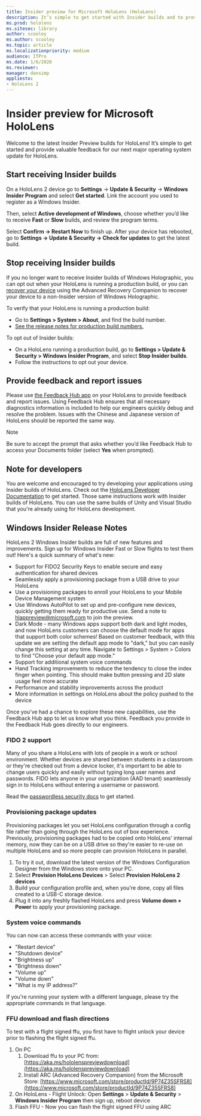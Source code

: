 ```yaml
---
title: Insider preview for Microsoft HoloLens (HoloLens)
description: It’s simple to get started with Insider builds and to provide valuable feedback for our next major operating system update for HoloLens.
ms.prod: hololens
ms.sitesec: library
author: scooley
ms.author: scooley
ms.topic: article
ms.localizationpriority: medium
audience: ITPro
ms.date: 1/6/2020
ms.reviewer: 
manager: dansimp
appliesto:
- HoloLens 2
---
```


# Insider preview for Microsoft HoloLens

Welcome to the latest Insider Preview builds for HoloLens!  It’s simple to get started and provide valuable feedback for our next major operating system update for HoloLens.

## Start receiving Insider builds

On a HoloLens 2 device go to **Settings** -> **Update & Security** -> **Windows Insider Program** and select **Get started**. Link the account you used to register as a Windows Insider.

Then, select **Active development of Windows**, choose whether you’d like to receive **Fast** or **Slow** builds, and review the program terms.

Select **Confirm -> Restart Now** to finish up. After your device has rebooted, go to **Settings -> Update & Security -> Check for updates** to get the latest build.

## Stop receiving Insider builds

If you no longer want to receive Insider builds of Windows Holographic, you can opt out when your HoloLens is running a production build, or you can [recover your device](hololens-recovery.md) using the Advanced Recovery Companion to recover your device to a non-Insider version of Windows Holographic.

To verify that your HoloLens is running a production build:

- Go to **Settings > System > About**, and find the build number.
- [See the release notes for production build numbers.](hololens-release-notes.md)

To opt out of Insider builds:

- On a HoloLens running a production build, go to **Settings > Update & Security > Windows Insider Program**, and select **Stop Insider builds**.
- Follow the instructions to opt out your device.

## Provide feedback and report issues

Please use [the Feedback Hub app](hololens-feedback.md) on your HoloLens to provide feedback and report issues. Using Feedback Hub ensures that all necessary diagnostics information is included to help our engineers quickly debug and resolve the problem.  Issues with the Chinese and Japanese version of HoloLens should be reported the same way.

> [!NOTE]
> Be sure to accept the prompt that asks whether you’d like Feedback Hub to access your Documents folder (select **Yes** when prompted).

## Note for developers

You are welcome and encouraged to try developing your applications using Insider builds of HoloLens.  Check out the [HoloLens Developer Documentation](https://developer.microsoft.com/windows/mixed-reality/development) to get started. Those same instructions work with Insider builds of HoloLens.  You can use the same builds of Unity and Visual Studio that you're already using for HoloLens development.


## Windows Insider Release Notes

HoloLens 2 Windows Insider builds are full of new features and improvements.  Sign up for Windows Insider Fast or Slow flights to test them out!
Here's a quick summary of what's new:

- Support for FIDO2 Security Keys to enable secure and easy authentication for shared devices
- Seamlessly apply a provisioning package from a USB drive to your HoloLens
- Use a provisioning packages to enroll your HoloLens to your Mobile Device Management system
- Use Windows AutoPilot to set up and pre-configure new devices, quickly getting them ready for productive use.  Send a note to hlappreview@microsoft.com to join the preview.
- Dark Mode - many Windows apps support both dark and light modes, and now HoloLens customers can choose the default mode for apps that support both color schemes! Based on customer feedback, with this update we are setting the default app mode to "dark," but you can easily change this setting at any time. Navigate to Settings > System > Colors to find "Choose your default app mode."
- Support for additional system voice commands
- Hand Tracking improvements to reduce the tendency to close the index finger when pointing. This should make button pressing and 2D slate usage feel more accurate
- Performance and stability improvements across the product
- More information in settings on HoloLens about the policy pushed to the device

Once you’ve had a chance to explore these new capabilities, use the Feedback Hub app to let us know what you think. Feedback you provide in the Feedback Hub goes directly to our engineers.

### FIDO 2 support
Many of you share a HoloLens with lots of people in a work or school environment.  Whether devices are shared between students in a classroom or they're checked out from a device locker, it's important to be able to change users quickly and easily without typing long user names and passwords.  FIDO lets anyone in your organization (AAD tenant) seamlessly sign in to HoloLens without entering a username or password.

Read the [passwordless security docs](https://docs.microsoft.com/azure/active-directory/authentication/howto-authentication-passwordless-security-key) to get started.

### Provisioning package updates
Provisioning packages let you set HoloLens configuration through a config file rather than going through the HoloLens out of box experience.  Previously, provisioning packages had to be copied onto HoloLens' internal memory, now they can be on a USB drive so they're easier to re-use on multiple HoloLens and so more people can provision HoloLens in parallel.

1. To try it out, download the latest version of the Windows Configuration Designer from the Windows store onto your PC.  
1. Select **Provision HoloLens Devices** > Select **Provision HoloLens 2 devices**
1. Build your configuration profile and, when you're done, copy all files created to a USB-C storage device.
1. Plug it into any freshly flashed HoloLens and press **Volume down + Power** to apply your provisioning package.

### System voice commands
You can now can access these commands with your voice:
- "Restart device"
- "Shutdown device"
- "Brightness up"
- "Brightness down"
- "Volume up"
- "Volume down"
- "What is my IP address?"

If you're running your system with a different language, please try the appropriate commands in that language.

### FFU download and flash directions
To test with a flight signed ffu, you first have to flight unlock your device prior to flashing the flight signed ffu.
1. On PC
    1. Download ffu to your PC from: [https://aka.ms/hololenspreviewdownload](https://aka.ms/hololenspreviewdownload)
    1. Install ARC (Advanced Recovery Companion) from the Microsoft Store: [https://www.microsoft.com/store/productId/9P74Z35SFRS8](https://www.microsoft.com/store/productId/9P74Z35SFRS8) 
1. On HoloLens - Flight Unlock: Open **Settings** > **Update & Security** > **Windows Insider Program** then sign up, reboot device
1. Flash FFU - Now you can flash the flight signed FFU using ARC 

